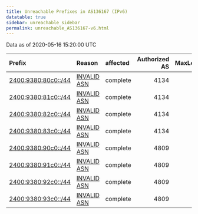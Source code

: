 ```yaml
---
title: Unreachable Prefixes in AS136167 (IPv6)
datatable: true
sidebar: unreachable_sidebar
permalink: unreachable_AS136167-v6.html
---
```


Data as of 2020-05-16 15:20:00 UTC


<div class="datatable-begin"></div>

| Prefix                                                           | Reason                                                                                                      | affected   |   Authorized AS |   MaxLength | Anchor                                       |   unreachable /48s |
|:-----------------------------------------------------------------|:------------------------------------------------------------------------------------------------------------|:-----------|----------------:|------------:|:---------------------------------------------|-------------------:|
| [2400:9380:80c0::/44](https://stat.ripe.net/2400:9380:80c0::/44) | [INVALID ASN](https://rpki-validator.ripe.net/announcement-preview?asn=AS136167&prefix=2400:9380:80c0::/44) | complete   |            4134 |          48 | [APNIC](unreachable_APNIC_RPKI_Root-v6.html) |                 16 |
| [2400:9380:81c0::/44](https://stat.ripe.net/2400:9380:81c0::/44) | [INVALID ASN](https://rpki-validator.ripe.net/announcement-preview?asn=AS136167&prefix=2400:9380:81c0::/44) | complete   |            4134 |          48 | [APNIC](unreachable_APNIC_RPKI_Root-v6.html) |                 16 |
| [2400:9380:82c0::/44](https://stat.ripe.net/2400:9380:82c0::/44) | [INVALID ASN](https://rpki-validator.ripe.net/announcement-preview?asn=AS136167&prefix=2400:9380:82c0::/44) | complete   |            4134 |          48 | [APNIC](unreachable_APNIC_RPKI_Root-v6.html) |                 16 |
| [2400:9380:83c0::/44](https://stat.ripe.net/2400:9380:83c0::/44) | [INVALID ASN](https://rpki-validator.ripe.net/announcement-preview?asn=AS136167&prefix=2400:9380:83c0::/44) | complete   |            4134 |          48 | [APNIC](unreachable_APNIC_RPKI_Root-v6.html) |                 16 |
| [2400:9380:90c0::/44](https://stat.ripe.net/2400:9380:90c0::/44) | [INVALID ASN](https://rpki-validator.ripe.net/announcement-preview?asn=AS136167&prefix=2400:9380:90c0::/44) | complete   |            4809 |          48 | [APNIC](unreachable_APNIC_RPKI_Root-v6.html) |                 16 |
| [2400:9380:91c0::/44](https://stat.ripe.net/2400:9380:91c0::/44) | [INVALID ASN](https://rpki-validator.ripe.net/announcement-preview?asn=AS136167&prefix=2400:9380:91c0::/44) | complete   |            4809 |          48 | [APNIC](unreachable_APNIC_RPKI_Root-v6.html) |                 16 |
| [2400:9380:92c0::/44](https://stat.ripe.net/2400:9380:92c0::/44) | [INVALID ASN](https://rpki-validator.ripe.net/announcement-preview?asn=AS136167&prefix=2400:9380:92c0::/44) | complete   |            4809 |          48 | [APNIC](unreachable_APNIC_RPKI_Root-v6.html) |                 16 |
| [2400:9380:93c0::/44](https://stat.ripe.net/2400:9380:93c0::/44) | [INVALID ASN](https://rpki-validator.ripe.net/announcement-preview?asn=AS136167&prefix=2400:9380:93c0::/44) | complete   |            4809 |          48 | [APNIC](unreachable_APNIC_RPKI_Root-v6.html) |                 16 |

<div class="datatable-end"></div>